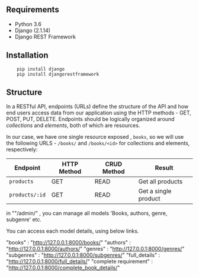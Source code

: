## Requirements
- Python 3.6
- Django (2.1.14)
- Django REST Framework

## Installation
```
	pip install django
	pip install djangorestframework
```

## Structure
In a RESTful API, endpoints (URLs) define the structure of the API and how end users access data from our application using the HTTP methods - GET, POST, PUT, DELETE. Endpoints should be logically organized around _collections_ and _elements_, both of which are resources.

In our case, we have one single resource exposed , `books`, so we will use the following URLS - `/books/` and `/books/<id>` for collections and elements, respectively:

Endpoint |HTTP Method | CRUD Method | Result
-- | -- |-- |--
`products` | GET | READ | Get all products
`products/:id` | GET | READ | Get a single product

in ""/admin/" , you can manage all models 'Books, authors, genre, subgenre' etc.

You can access each model details, using below links.

  "books"       : "http://127.0.0.1:8000/books/"
  "authors"     : "http://127.0.0.1:8000/authors/"
  "genres"      : "http://127.0.0.1:8000/genres/"
  "subgenres"   : "http://127.0.0.1:8000/subgenres/"
  "full_details"      : "http://127.0.0.1:8000/full_details/"
  "complete requirement"    : "http://127.0.0.1:8000/complete_book_details/"
